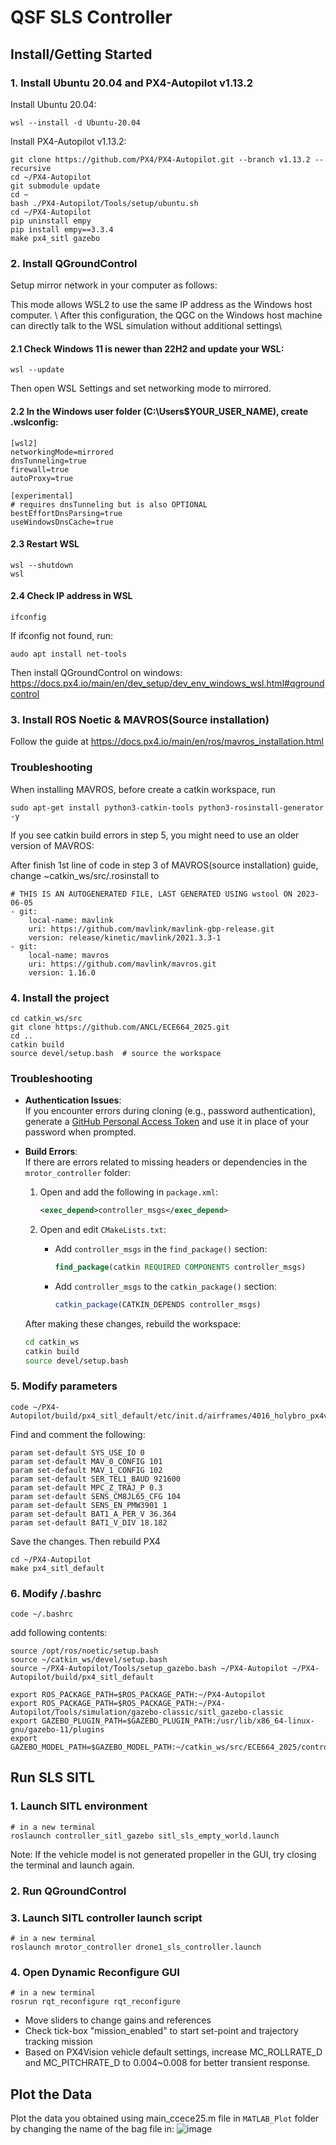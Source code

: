 # QSF SLS Controller

## Install/Getting Started  
### 1. Install Ubuntu 20.04 and PX4-Autopilot v1.13.2
Install Ubuntu 20.04:
```
wsl --install -d Ubuntu-20.04
```
Install PX4-Autopilot v1.13.2:
```
git clone https://github.com/PX4/PX4-Autopilot.git --branch v1.13.2 --recursive
cd ~/PX4-Autopilot
git submodule update
cd ~
bash ./PX4-Autopilot/Tools/setup/ubuntu.sh
cd ~/PX4-Autopilot
pip uninstall empy
pip install empy==3.3.4
make px4_sitl gazebo
```

### 2. Install QGroundControl
Setup mirror network in your computer as follows:

This mode allows WSL2 to use the same IP address as the Windows host computer. \\
After this configuration, the QGC on the Windows host machine can directly talk to the WSL simulation without additional settings\\

#### 2.1 Check Windows 11 is newer than 22H2 and update your WSL:
```
wsl --update
```
Then open WSL Settings and set networking mode to mirrored.
   
#### 2.2 In the Windows user folder (C:\Users\$YOUR_USER_NAME), create .wslconfig:
```
[wsl2]
networkingMode=mirrored
dnsTunneling=true
firewall=true
autoProxy=true

[experimental]
# requires dnsTunneling but is also OPTIONAL
bestEffortDnsParsing=true
useWindowsDnsCache=true
```

#### 2.3 Restart WSL 
```
wsl --shutdown
wsl
```

#### 2.4 Check IP address in WSL
```
ifconfig
```

If ifconfig not found, run:
```
audo apt install net-tools
```

Then install QGroundControl on windows: https://docs.px4.io/main/en/dev_setup/dev_env_windows_wsl.html#qgroundcontrol

### 3. Install ROS Noetic & MAVROS(Source installation)  
Follow the guide at https://docs.px4.io/main/en/ros/mavros_installation.html  
### Troubleshooting
When installing MAVROS, before create a catkin workspace, run
```
sudo apt-get install python3-catkin-tools python3-rosinstall-generator -y
```
If you see catkin build errors in step 5, you might need to use an older version of MAVROS:

After finish 1st line of code in step 3 of MAVROS(source installation) guide, change ~catkin_ws/src/.rosinstall to

```
# THIS IS AN AUTOGENERATED FILE, LAST GENERATED USING wstool ON 2023-06-05
- git:
    local-name: mavlink
    uri: https://github.com/mavlink/mavlink-gbp-release.git
    version: release/kinetic/mavlink/2021.3.3-1
- git:
    local-name: mavros
    uri: https://github.com/mavlink/mavros.git
    version: 1.16.0  
```

### 4. Install the project
```
cd catkin_ws/src  
git clone https://github.com/ANCL/ECE664_2025.git 
cd ..
catkin build
source devel/setup.bash  # source the workspace
```
### Troubleshooting

- **Authentication Issues**:  
  If you encounter errors during cloning (e.g., password authentication), generate a [GitHub Personal Access Token](https://github.com/settings/tokens) and use it in place of your password when prompted.

- **Build Errors**:  
  If there are errors related to missing headers or dependencies in the `mrotor_controller` folder:
  1. Open and add the following in `package.xml`:
     ```xml
     <exec_depend>controller_msgs</exec_depend>
     ```

  2. Open and edit `CMakeLists.txt`:
     - Add `controller_msgs` in the `find_package()` section:
       ```cmake
       find_package(catkin REQUIRED COMPONENTS controller_msgs)
       ```
     - Add `controller_msgs` to the `catkin_package()` section:
       ```cmake
       catkin_package(CATKIN_DEPENDS controller_msgs)
       ```

  After making these changes, rebuild the workspace:
  ```bash
  cd catkin_ws
  catkin build
  source devel/setup.bash

### 5. Modify parameters
```
code ~/PX4-Autopilot/build/px4_sitl_default/etc/init.d/airframes/4016_holybro_px4vision
```
Find and comment the following:
```
param set-default SYS_USE_IO 0
param set-default MAV_0_CONFIG 101
param set-default MAV_1_CONFIG 102
param set-default SER_TEL1_BAUD 921600
param set-default MPC_Z_TRAJ_P 0.3
param set-default SENS_CM8JL65_CFG 104
param set-default SENS_EN_PMW3901 1
param set-default BAT1_A_PER_V 36.364
param set-default BAT1_V_DIV 18.182
```
Save the changes. Then rebuild PX4
```
cd ~/PX4-Autopilot
make px4_sitl_default
```

### 6. Modify /.bashrc
```
code ~/.bashrc
```  
add following contents:
```
source /opt/ros/noetic/setup.bash
source ~/catkin_ws/devel/setup.bash
source ~/PX4-Autopilot/Tools/setup_gazebo.bash ~/PX4-Autopilot ~/PX4-Autopilot/build/px4_sitl_default

export ROS_PACKAGE_PATH=$ROS_PACKAGE_PATH:~/PX4-Autopilot
export ROS_PACKAGE_PATH=$ROS_PACKAGE_PATH:~/PX4-Autopilot/Tools/simulation/gazebo-classic/sitl_gazebo-classic
export GAZEBO_PLUGIN_PATH=$GAZEBO_PLUGIN_PATH:/usr/lib/x86_64-linux-gnu/gazebo-11/plugins
export GAZEBO_MODEL_PATH=$GAZEBO_MODEL_PATH:~/catkin_ws/src/ECE664_2025/controller_sitl_gazebo/models
```
## Run SLS SITL
### 1. Launch SITL environment
```
# in a new terminal
roslaunch controller_sitl_gazebo sitl_sls_empty_world.launch
```  
Note: If the vehicle model is not generated propeller in the GUI, try closing the terminal and launch again.
### 2. Run QGroundControl

### 3. Launch SITL controller launch script
```
# in a new terminal
roslaunch mrotor_controller drone1_sls_controller.launch
```
### 4. Open Dynamic Reconfigure GUI
```
# in a new terminal
rosrun rqt_reconfigure rqt_reconfigure
```
* Move sliders to change gains and references
* Check tick-box "mission_enabled" to start set-point and trajectory tracking mission
* Based on PX4Vision vehicle default settings, increase MC_ROLLRATE_D and MC_PITCHRATE_D to 0.004~0.008 for better transient response.
## Plot the Data
Plot the data you obtained using main_ccece25.m file in `MATLAB_Plot` folder by changing the name of the bag file in:
![image](https://github.com/user-attachments/assets/7584aca0-0345-45d9-8889-cc5074fbc41a)
